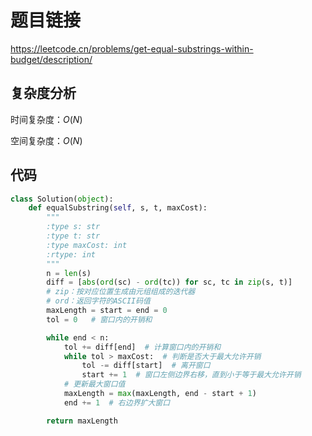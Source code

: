 # 题目链接

https://leetcode.cn/problems/get-equal-substrings-within-budget/description/

## 复杂度分析

时间复杂度：$O(N)$

空间复杂度：$O(N)$

## 代码

```python
class Solution(object):
    def equalSubstring(self, s, t, maxCost):
        """
        :type s: str
        :type t: str
        :type maxCost: int
        :rtype: int
        """
        n = len(s)
        diff = [abs(ord(sc) - ord(tc)) for sc, tc in zip(s, t)]
        # zip：按对应位置生成由元组组成的迭代器
        # ord：返回字符的ASCII码值
        maxLength = start = end = 0
        tol = 0   # 窗口内的开销和

        while end < n:
            tol += diff[end]  # 计算窗口内的开销和
            while tol > maxCost:  # 判断是否大于最大允许开销
                tol -= diff[start]  # 离开窗口
                start += 1  # 窗口左侧边界右移，直到小于等于最大允许开销
            # 更新最大窗口值
            maxLength = max(maxLength, end - start + 1)
            end += 1  # 右边界扩大窗口

        return maxLength

```
